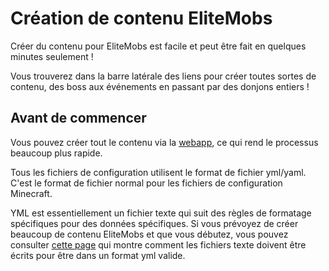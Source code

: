 # Création de contenu EliteMobs

Créer du contenu pour EliteMobs est facile et peut être fait en quelques minutes seulement !

Vous trouverez dans la barre latérale des liens pour créer toutes sortes de contenu, des boss aux événements en passant
par des donjons entiers !

## Avant de commencer

Vous pouvez créer tout le contenu via la [webapp](https://magmaguy.com/webapp/webapp.html), ce qui rend le processus
beaucoup plus rapide.

Tous les fichiers de configuration utilisent le format de fichier yml/yaml. C'est le format de fichier normal pour les
fichiers de configuration Minecraft.

YML est essentiellement un fichier texte qui suit des règles de formatage spécifiques pour des données spécifiques. Si
vous prévoyez de créer beaucoup de contenu EliteMobs et que vous débutez, vous pouvez
consulter [cette page]($langage$/global/configuration_file_guide.md) qui montre comment les fichiers texte doivent être
écrits pour être dans un format yml valide.
